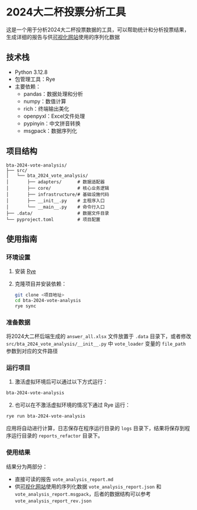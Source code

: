# 2024大二杯投票分析工具

这是一个用于分析2024大二杯投票数据的工具，可以帮助统计和分析投票结果，生成详细的报告与供[可视化网站](https://github.com/inscripoem/bta-2024-visualization-next)使用的序列化数据

## 技术栈

- Python 3.12.8
- 包管理工具：Rye
- 主要依赖：
  - pandas：数据处理和分析
  - numpy：数值计算
  - rich：终端输出美化
  - openpyxl：Excel文件处理
  - pypinyin：中文拼音转换
  - msgpack：数据序列化

## 项目结构

```
bta-2024-vote-analysis/
├── src/
│   └── bta_2024_vote_analysis/
│       ├── adapters/      # 数据适配器
│       ├── core/          # 核心业务逻辑
│       ├── infrastructure/# 基础设施代码
│       ├── __init__.py    # 主程序入口
│       └── __main__.py    # 命令行入口
├── .data/                 # 数据文件目录
└── pyproject.toml         # 项目配置
```

## 使用指南

### 环境设置

1. 安装 [Rye](https://rye.astral.sh)

2. 克隆项目并安装依赖：
   ```bash
   git clone <项目地址>
   cd bta-2024-vote-analysis
   rye sync
   ```

### 准备数据

将2024大二杯后端生成的 `answer_all.xlsx` 文件放置于 `.data` 目录下，或者修改 `src/bta_2024_vote_analysis/__init__.py` 中 `vote_loader` 变量的 `file_path` 参数到对应的文件路径

### 运行项目

1. 激活虚拟环境后可以通过以下方式运行：

```bash
bta-2024-vote-analysis
```

2. 也可以在不激活虚拟环境的情况下通过 Rye 运行：

```bash
rye run bta-2024-vote-analysis
```

应用将自动进行计算，日志保存在程序运行目录的 `logs` 目录下，结果将保存到程序运行目录的 `reports_refactor` 目录下。

### 使用结果

结果分为两部分：

- 直接可读的报告 `vote_analysis_report.md`
- 供[可视化网站](https://github.com/inscripoem/bta-2024-visualization-next)使用的序列化数据 `vote_analysis_report.json` 和 `vote_analysis_report.msgpack`，后者的数据结构可以参考 `vote_analysis_report_rev.json` 

